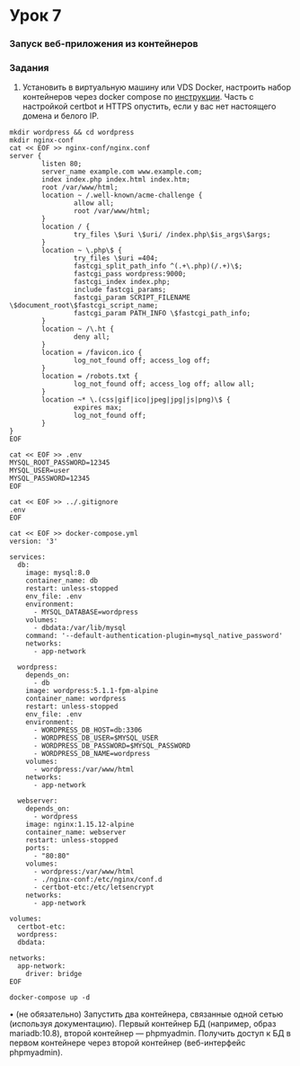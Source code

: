 # Урок 7 

### Запуск веб-приложения из контейнеров

### Задания

1. Установить в виртуальную машину или VDS Docker, настроить набор контейнеров через docker compose по [инструкции](https://www.digitalocean.com/community/tutorials/how-to-install-wordpress-with-docker-compose-ru).
Часть с настройкой certbot и HTTPS опустить, если у вас нет настоящего домена и белого IP.

```
mkdir wordpress && cd wordpress
mkdir nginx-conf
cat << EOF >> nginx-conf/nginx.conf
server {
        listen 80;
        server_name example.com www.example.com;
        index index.php index.html index.htm;
        root /var/www/html;
        location ~ /.well-known/acme-challenge {
                allow all;
                root /var/www/html;
        }
        location / {
                try_files \$uri \$uri/ /index.php\$is_args\$args;
        }
        location ~ \.php\$ {
                try_files \$uri =404;
                fastcgi_split_path_info ^(.+\.php)(/.+)\$;
                fastcgi_pass wordpress:9000;
                fastcgi_index index.php;
                include fastcgi_params;
                fastcgi_param SCRIPT_FILENAME \$document_root\$fastcgi_script_name;
                fastcgi_param PATH_INFO \$fastcgi_path_info;
        }
        location ~ /\.ht {
                deny all;
        }
        location = /favicon.ico {
                log_not_found off; access_log off;
        }
        location = /robots.txt {
                log_not_found off; access_log off; allow all;
        }
        location ~* \.(css|gif|ico|jpeg|jpg|js|png)\$ {
                expires max;
                log_not_found off;
        }
}
EOF

cat << EOF >> .env
MYSQL_ROOT_PASSWORD=12345
MYSQL_USER=user
MYSQL_PASSWORD=12345
EOF

cat << EOF >> ../.gitignore
.env
EOF

cat << EOF >> docker-compose.yml
version: '3'

services:
  db:
    image: mysql:8.0
    container_name: db
    restart: unless-stopped
    env_file: .env
    environment:
      - MYSQL_DATABASE=wordpress
    volumes:
      - dbdata:/var/lib/mysql
    command: '--default-authentication-plugin=mysql_native_password'
    networks:
      - app-network

  wordpress:
    depends_on:
      - db
    image: wordpress:5.1.1-fpm-alpine
    container_name: wordpress
    restart: unless-stopped
    env_file: .env
    environment:
      - WORDPRESS_DB_HOST=db:3306
      - WORDPRESS_DB_USER=$MYSQL_USER
      - WORDPRESS_DB_PASSWORD=$MYSQL_PASSWORD
      - WORDPRESS_DB_NAME=wordpress
    volumes:
      - wordpress:/var/www/html
    networks:
      - app-network

  webserver:
    depends_on:
      - wordpress
    image: nginx:1.15.12-alpine
    container_name: webserver
    restart: unless-stopped
    ports:
      - "80:80"
    volumes:
      - wordpress:/var/www/html
      - ./nginx-conf:/etc/nginx/conf.d
      - certbot-etc:/etc/letsencrypt
    networks:
      - app-network

volumes:
  certbot-etc:
  wordpress:
  dbdata:

networks:
  app-network:
    driver: bridge
EOF

docker-compose up -d
```

• (не обязательно) Запустить два контейнера, связанные одной сетью (используя документацию).
Первый контейнер БД (например, образ mariadb:10.8), второй контейнер — phpmyadmin.
Получить доступ к БД в первом контейнере через второй контейнер (веб-интерфейс phpmyadmin).